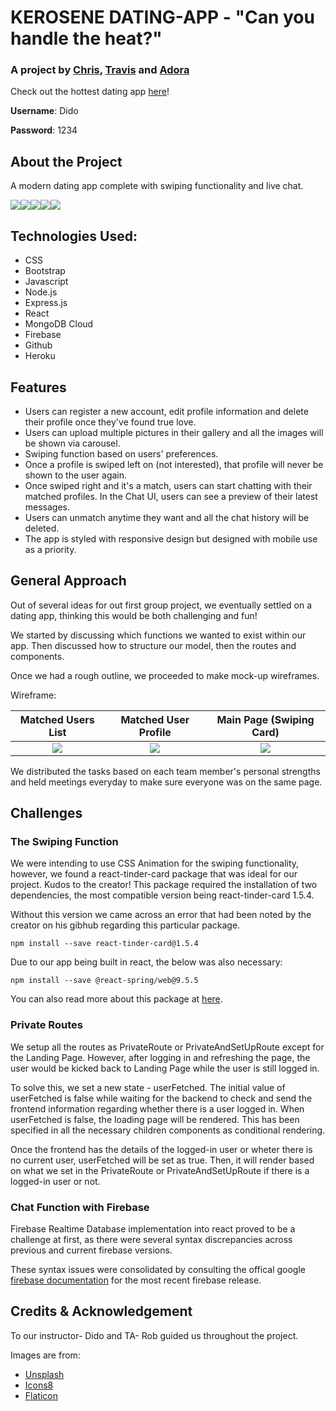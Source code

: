 # KEROSENE DATING-APP - "Can you handle the heat?"
### A project by [Chris](https://github.com/ChristopherHendrickson), [Travis](https://github.com/Travis-Esselink) and [Adora](https://github.com/AdoraWyne)

Check out the hottest dating app [here](https://kerosene.onrender.com/)!

**Username**: Dido

**Password**: 1234

## About the Project
A modern dating app complete with swiping functionality and live chat.

![](https://i.imgur.com/2FtPmvm.png)![](https://i.imgur.com/WvqHBxU.png)![](https://i.imgur.com/DxEA46Y.png)![](https://i.imgur.com/WvqHBxU.png)![](https://i.imgur.com/WvqHBxU.png)

## Technologies Used:
* CSS
* Bootstrap
* Javascript
* Node.js
* Express.js
* React
* MongoDB Cloud
* Firebase
* Github
* Heroku

## Features
* Users can register a new account, edit profile information and delete their profile once they've found true love. 
* Users can upload multiple pictures in their gallery and all the images will be shown via carousel.
* Swiping function based on users' preferences.
* Once a profile is swiped left on (not interested), that profile will never be shown to the user again.
* Once swiped right and it's a match, users can start chatting with their matched profiles. In the Chat UI, users can see a preview of their latest messages.
* Users can unmatch anytime they want and all the chat history will be deleted. 
* The app is styled with responsive design but designed with mobile use as a priority.

## General Approach
Out of several ideas for out first group project, we eventually settled on a dating app, thinking this would be both challenging and fun!

We started by discussing which functions we wanted to exist within our app. Then discussed how to structure our model, then the routes and components. 

Once we had a rough outline, we proceeded to make mock-up wireframes.

Wireframe:

Matched Users List         |  Matched User Profile     | Main Page (Swiping Card) |
:-------------------------:|:-------------------------:|:-------------------------:
![](./client/src/images/matched-user-list.png) | ![](./client/src/images/matched-user-profile-chat.png)| ![](./client/src/images/main-swipe-card.png) |

We distributed the tasks based on each team member's personal strengths and held meetings everyday to make sure everyone was on the same page.

## Challenges
### The Swiping Function
We were intending to use CSS Animation for the swiping functionality, however, we found a react-tinder-card package that was ideal for our project. Kudos to the creator!
This package required the installation of two dependencies, the most compatible version being react-tinder-card 1.5.4. 

Without this version we came across an error that had been noted by the creator on his gibhub regarding this particular package.
```
npm install --save react-tinder-card@1.5.4
```
Due to our app being built in react, the below was also necessary:
```
npm install --save @react-spring/web@9.5.5
```
You can also read more about this package at [here](https://www.npmjs.com/package/react-tinder-card).

### Private Routes
We setup all the routes as PrivateRoute or PrivateAndSetUpRoute except for the Landing Page. However, after logging in and refreshing the page, the user would be kicked back to Landing Page while the user is still logged in. 

To solve this, we set a new state - userFetched. The initial value of userFetched is false while waiting for the backend to check and send the frontend information regarding whether there is a user logged in. When userFetched is false, the loading page will be rendered. This has been specified in all the necessary children components as conditional rendering. 

Once the frontend has the details of the logged-in user or wheter there is no current user, userFetched will be set as true. Then, it will render based on what we set in the PrivateRoute or PrivateAndSetUpRoute if there is a logged-in user or not.

### Chat Function with Firebase
Firebase Realtime Database implementation into react proved to be a challenge at first,  as there were several syntax discrepancies across previous and current firebase versions. 

These syntax issues were consolidated by consulting the offical google [firebase documentation](https://firebase.google.com/docs/web/modular-upgrade) for the most recent firebase release.

## Credits & Acknowledgement
To our instructor- Dido and TA- Rob guided us throughout the project.

Images are from:
* [Unsplash](https://unsplash.com/)
* [Icons8](https://icons8.com/)
* [Flaticon](https://www.flaticon.com/)

